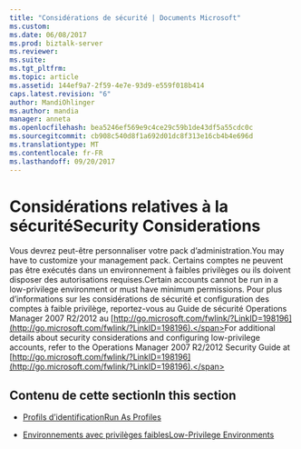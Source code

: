 ```yaml
---
title: "Considérations de sécurité | Documents Microsoft"
ms.custom: 
ms.date: 06/08/2017
ms.prod: biztalk-server
ms.reviewer: 
ms.suite: 
ms.tgt_pltfrm: 
ms.topic: article
ms.assetid: 144ef9a7-2f59-4e7e-93d9-e559f018b414
caps.latest.revision: "6"
author: MandiOhlinger
ms.author: mandia
manager: anneta
ms.openlocfilehash: bea5246ef569e9c4ce29c59b1de43df5a55cdc0c
ms.sourcegitcommit: cb908c540d8f1a692d01dc8f313e16cb4b4e696d
ms.translationtype: MT
ms.contentlocale: fr-FR
ms.lasthandoff: 09/20/2017
---
```

# <a name="security-considerations"></a><span data-ttu-id="87ba8-102">Considérations relatives à la sécurité</span><span class="sxs-lookup"><span data-stu-id="87ba8-102">Security Considerations</span></span>
<span data-ttu-id="87ba8-103">Vous devrez peut-être personnaliser votre pack d’administration.</span><span class="sxs-lookup"><span data-stu-id="87ba8-103">You may have to customize your management pack.</span></span> <span data-ttu-id="87ba8-104">Certains comptes ne peuvent pas être exécutés dans un environnement à faibles privilèges ou ils doivent disposer des autorisations requises.</span><span class="sxs-lookup"><span data-stu-id="87ba8-104">Certain accounts cannot be run in a low-privilege environment or must have minimum permissions.</span></span> <span data-ttu-id="87ba8-105">Pour plus d’informations sur les considérations de sécurité et configuration des comptes à faible privilège, reportez-vous au Guide de sécurité Operations Manager 2007 R2/2012 au [http://go.microsoft.com/fwlink/?LinkID=198196](http://go.microsoft.com/fwlink/?LinkID=198196).</span><span class="sxs-lookup"><span data-stu-id="87ba8-105">For additional details about security considerations and configuring low-privilege accounts, refer to the Operations Manager 2007 R2/2012 Security Guide at [http://go.microsoft.com/fwlink/?LinkID=198196](http://go.microsoft.com/fwlink/?LinkID=198196).</span></span>  
  
## <a name="in-this-section"></a><span data-ttu-id="87ba8-106">Contenu de cette section</span><span class="sxs-lookup"><span data-stu-id="87ba8-106">In this section</span></span>  
  
-   [<span data-ttu-id="87ba8-107">Profils d’identification</span><span class="sxs-lookup"><span data-stu-id="87ba8-107">Run As Profiles</span></span>](../technical-guides/run-as-profiles.md)  
  
-   [<span data-ttu-id="87ba8-108">Environnements avec privilèges faibles</span><span class="sxs-lookup"><span data-stu-id="87ba8-108">Low-Privilege Environments</span></span>](../technical-guides/low-privilege-environments.md)